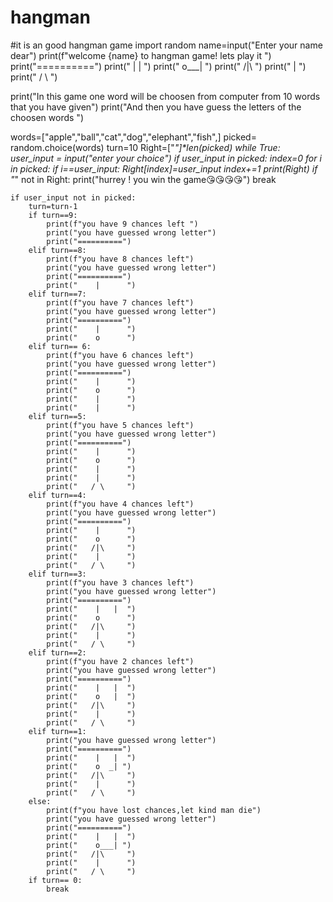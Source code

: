 # hangman
#it is an good hangman game
import random
name=input("Enter your name dear")
print(f"welcome {name} to hangman game! lets play it ")
print("==========")
print("    |   |  ")
print("    o___| ")
print("   /|\     ")
print("    |      ")
print("   / \     ")

print("In this game one word will be choosen from computer from 10 words that you have given")
print("And then you have guess the letters of the choosen words ")

words=["apple","ball","cat","dog","elephant","fish",]
picked= random.choice(words)
turn=10
Right=["_"]*len(picked)
while True:
    user_input = input("enter your choice")
    if user_input in picked:
        index=0
        for i in picked:
            if i==user_input:
                Right[index]=user_input
            index+=1
        print(Right)
        if "_" not in Right:
            print("hurrey ! you win the game😘😘😘😘")
            break



    if user_input not in picked:
        turn=turn-1
        if turn==9:
            print(f"you have 9 chances left ")
            print("you have guessed wrong letter")
            print("==========")
        elif turn==8:
            print(f"you have 8 chances left")
            print("you have guessed wrong letter")
            print("==========")
            print("    |      ")
        elif turn==7:
            print(f"you have 7 chances left")
            print("you have guessed wrong letter")
            print("==========")
            print("    |      ")
            print("    o      ")
        elif turn== 6:
            print(f"you have 6 chances left")
            print("you have guessed wrong letter")
            print("==========")
            print("    |      ")
            print("    o      ")
            print("    |      ")
            print("    |      ")
        elif turn==5:
            print(f"you have 5 chances left")
            print("you have guessed wrong letter")
            print("==========")
            print("    |      ")
            print("    o      ")
            print("    |      ")
            print("    |      ")
            print("   / \     ")
        elif turn==4:
            print(f"you have 4 chances left")
            print("you have guessed wrong letter")
            print("==========")
            print("    |      ")
            print("    o      ")
            print("   /|\     ")
            print("    |      ")
            print("   / \     ")
        elif turn==3:
            print(f"you have 3 chances left")
            print("you have guessed wrong letter")
            print("==========")
            print("    |   |  ")
            print("    o      ")
            print("   /|\     ")
            print("    |      ")
            print("   / \     ")
        elif turn==2:
            print(f"you have 2 chances left")
            print("you have guessed wrong letter")
            print("==========")
            print("    |   |  ")
            print("    o   |  ")
            print("   /|\     ")
            print("    |      ")
            print("   / \     ")
        elif turn==1:
            print("you have guessed wrong letter")
            print("==========")
            print("    |   |  ")
            print("    o  _| ")
            print("   /|\     ")
            print("    |      ")
            print("   / \     ")
        else:
            print(f"you have lost chances,let kind man die")
            print("you have guessed wrong letter")
            print("==========")
            print("    |   |  ")
            print("    o___| ")
            print("   /|\     ")
            print("    |      ")
            print("   / \     ")
        if turn== 0:
            break
